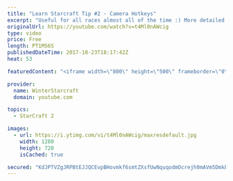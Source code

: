 ```yaml
---
title: "Learn Starcraft Tip #2 - Camera Hotkeys"
excerpt: "Useful for all races almost all of the time :) More detailed guides/tutorials under the learn to play starcraft playlist."
originalUrl: https://youtube.com/watch?v=t4Ml0nAWcig
type: video
price: Free
length: PT1M56S
publishedDateTime: 2017-10-23T18:17:42Z
heat: 53

featuredContent: "<iframe width=\"800\" height=\"500\" frameborder=\"0\" src=\"https://www.youtube.com/embed/t4Ml0nAWcig\" allow=\"accelerometer; autoplay; encrypted-media; gyroscope; picture-in-picture\" allowfullscreen></iframe>"

provider:
  name: WinterStarcraft
  domain: youtube.com

topics:
  - StarCraft 2

images:
  - url: https://i.ytimg.com/vi/t4Ml0nAWcig/maxresdefault.jpg
    width: 1280
    height: 720
    isCached: true

secured: "KdJPTVZgJRPBtEJJQCEvpBHovmkf6smtZXsfUwNquqodmOcrejh0mAVm5DmkEuYP6A1hHF6LyvFAVG0sabbnJynX1dKrLhAbY3882R9eUZ2xQ8D/TjJs3QFl3JqVcVO9VjlL3DzR7/Fq+IkvhM9D9IWmDXsD1xU5jdpzzUA30lrt8z25+jjarLaPuaVx55R/iFhvIcxq0crRK2JPUi8NBfBk5lMF79VlJuea0OGPzaYgB5brwTgCS3M+zIVOfmHiZSnAU1dw//TyymxPDW05cb95G7CHa+TR2n2bIQ3C90wr1UvcmlAW3tiJczDM+bnwG9KCLr0x9E2TydwUnFHafwAtPUBzQsG5EL4OdvM6MFqCkFGW+CrLXypUD15KmFnlQd6BocxGUr9MgGKRB8rms6HPqgGC3RuGb/YQexDtP7s=;RNnqNo0ZgwTd+Sob2FZqjw=="
---
```


